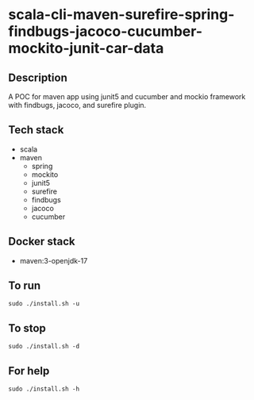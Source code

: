 # scala-cli-maven-surefire-spring-findbugs-jacoco-cucumber-mockito-junit-car-data

## Description
A POC for maven app using junit5
and cucumber and mockio framework
 with findbugs,
jacoco, and surefire plugin.

## Tech stack
- scala
- maven
	- spring
	- mockito
  - junit5
  - surefire
  - findbugs
  - jacoco
  - cucumber

## Docker stack
- maven:3-openjdk-17

## To run
`sudo ./install.sh -u`

## To stop
`sudo ./install.sh -d`

## For help
`sudo ./install.sh -h`
